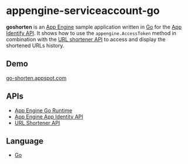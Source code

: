 appengine-serviceaccount-go
===========================

**goshorten** is an [App Engine][0] sample application written in
[Go][4] for the [App Identify API][2]. It shows how to use the
`appengine.AccessToken` method in combination with the [URL shortener
API][3] to access and display the shortened URLs history.

## Demo

[go-shorten.appspot.com][5]

## APIs
- [App Engine Go Runtime][1]
- [App Engine App Identity API][2]
- [URL Shortener API][3]

## Language
- [Go][4]

[0]: https://developers.google.com/appengine
[1]: https://developers.google.com/appengine/docs/go/overview
[2]: https://developers.google.com/appengine/docs/go/reference#AccessToken
[3]: https://developers.google.com/url-shortener/
[4]: http://golang.org
[5]: https://go-serviceaccount.appspot.com/
